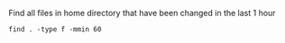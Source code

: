 Find all files in home directory that have been changed in the last 1 hour
```
find . -type f -mmin 60
```
